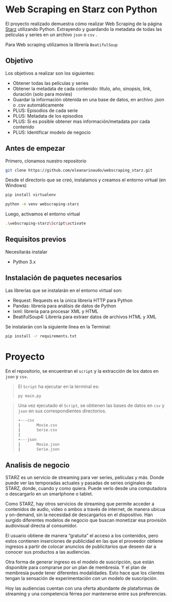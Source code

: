 # Web Scraping en Starz con Python


El proyecto realizado demuestra cómo realizar Web Scraping de la página [Starz](https://www.starz.com/ar/es/) utilizando Python. Extrayendo y guardando la metadata de todas las películas y series en un archivo `json` o `csv` . 

Para Web scraping utilizamos la librería `BeatifulSoup`


## Objetivo
Los objetivos a realizar son los siguientes: 
- Obtener todas las películas y series
- Obtener la metadata de cada contenido: título, año, sinopsis, link, duración (solo para movies)
- Guardar la información obtenida en una base de datos, en archivo .json o .csv automáticamente
- PLUS: Episodios de cada serie
- PLUS: Metadata de los episodios
- PLUS: Si es posible obtener mas información/metadata por cada contenido
- PLUS: Identificar modelo de negocio

## Antes de empezar

Primero, clonamos nuestro repositorio 

```bash
git clone https://github.com/eleanarinaudo/webscraping_starz.git
```
Desde el directorio que se creó, instalamos y creamos el entorno virtual (en Windows)

```bash
pip install virtualenv
```

```bash
python -m venv webscraping-starz
```

Luego, activamos el entorno virtual
```bash
.\webscraping-starz\Script\activate
```

## Requisitos previos

Necesitarás instalar

- Python 3.x

## Instalación de paquetes necesarios

Las librerías que se instalarán en el entorno virtual son:

- Request: Requests es la única libreria HTTP para Python
- Pandas: librería para análisis de datos de Python
- lxml: librería para procesar XML y HTML
- BeatifulSoup4: Librería para extraer datos de archivos HTML y XML


Se instalarán con la siguiente línea en la Terminal:

```bash 
pip install -r requirements.txt
```

# Proyecto

En el repositorio, se encuentran el `script` y la extracción de los datos en `json` y `csv`.


>El `Script` ha ejecutar en la terminal es:
>```bash
>py main.py
>```

>Una vez ejecutado el `Script`, se obtienen las bases de datos en `csv` y `json` en sus correspondientes directorios.
>```bash
>+---csv
>|       Movie.csv
>|       Serie.csv
>|       
>+---json
>|       Movie.json
>|       Serie.json
>```

## Analisis de negocio

STARZ es un servicio de streaming para ver series, películas y más. Donde puede ver las temporadas actuales y pasadas de series originales de STARZ, donde, cuando y como quiera. 
Puede verlo desde una computadora o descargarlo en un smartphone o tablet.

Como STARZ, hay otros servicios de streaming que permite acceder a contenidos de audio, video o ambos a través de internet, de manera ubicua y on-demand, 
sin la necesidad de descargarlos en el dispositivo. 
Han surgido diferentes modelos de negocio que buscan monetizar esa provisión audiovisual directa al consumidor.

El usuario obtiene de manera “gratuita” el acceso a los contenidos, pero estos contienen inserciones de publicidad en las que el proveedor obtiene ingresos a partir de colocar anuncios de publicitarios que deseen dar a conocer sus productos a las audiencias.

Otra forma de generar ingreso es el modelo de suscripción,
que están disponible para comprarse por un plan de membresía. 
Y el plan de membresía puede tener diferentes modalidades. Esto hace que los clientes tengan la sensación de experimentación con un modelo de suscripción. 

Hoy las audiencias cuentan con una oferta abundante de plataformas de streaming y una competencia férrea por mantenerse entre sus preferencias.
